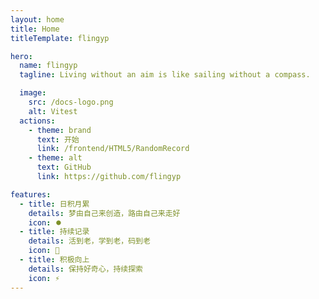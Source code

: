 ```yaml
---
layout: home
title: Home
titleTemplate: flingyp

hero:
  name: flingyp
  tagline: Living without an aim is like sailing without a compass.

  image:
    src: /docs-logo.png
    alt: Vitest
  actions:
    - theme: brand
      text: 开始
      link: /frontend/HTML5/RandomRecord
    - theme: alt
      text: GitHub
      link: https://github.com/flingyp

features:
  - title: 日积月累
    details: 梦由自己来创造，路由自己来走好
    icon: ⏺️
  - title: 持续记录
    details: 活到老，学到老，码到老
    icon: 🚀
  - title: 积极向上
    details: 保持好奇心，持续探索
    icon: ⚡
---
```

